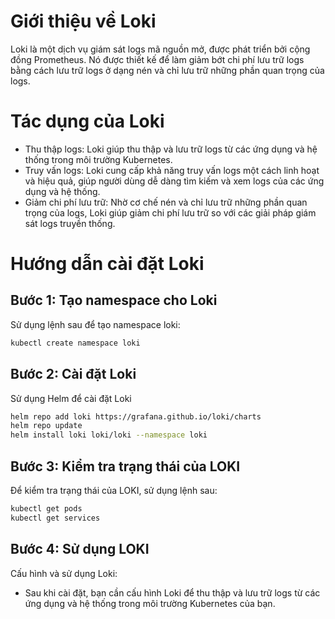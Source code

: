 # Giới thiệu về Loki

Loki là một dịch vụ giám sát logs mã nguồn mở, được phát triển bởi cộng đồng Prometheus. Nó được thiết kế để làm giảm bớt chi phí lưu trữ logs bằng cách lưu trữ logs ở dạng nén và chỉ lưu trữ những phần quan trọng của logs.

# Tác dụng của Loki

- Thu thập logs: Loki giúp thu thập và lưu trữ logs từ các ứng dụng và hệ thống trong môi trường Kubernetes.
- Truy vấn logs: Loki cung cấp khả năng truy vấn logs một cách linh hoạt và hiệu quả, giúp người dùng dễ dàng tìm kiếm và xem logs của các ứng dụng và hệ thống.
- Giảm chi phí lưu trữ: Nhờ cơ chế nén và chỉ lưu trữ những phần quan trọng của logs, Loki giúp giảm chi phí lưu trữ so với các giải pháp giám sát logs truyền thống.

# Hướng dẫn cài đặt Loki

## Bước 1: Tạo namespace cho Loki

Sử dụng lệnh sau để tạo namespace loki:

```bash
kubectl create namespace loki
```
## Bước 2: Cài đặt Loki

Sử dụng Helm để cài đặt Loki

```bash
helm repo add loki https://grafana.github.io/loki/charts
helm repo update
helm install loki loki/loki --namespace loki
```

## Bước 3: Kiểm tra trạng thái của LOKI

Để kiểm tra trạng thái của LOKI, sử dụng lệnh sau:

```bash
kubectl get pods
kubectl get services
```

## Bước 4: Sử dụng LOKI

Cấu hình và sử dụng Loki:

- Sau khi cài đặt, bạn cần cấu hình Loki để thu thập và lưu trữ logs từ các ứng dụng và hệ thống trong môi trường Kubernetes của bạn.
